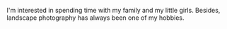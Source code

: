 I'm interested in spending time with my family and my little girls.
Besides, landscape photography has always been one of my hobbies.